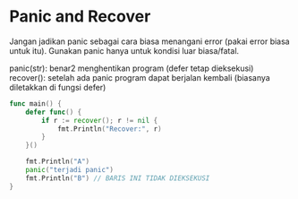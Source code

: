 # Panic and Recover

Jangan jadikan panic sebagai cara biasa menangani error (pakai error biasa untuk itu). Gunakan panic hanya untuk kondisi luar biasa/fatal.

panic(str): benar2 menghentikan program (defer tetap dieksekusi)
recover(): setelah ada panic program dapat berjalan kembali (biasanya diletakkan di fungsi defer)

```go
func main() {
    defer func() {
        if r := recover(); r != nil {
            fmt.Println("Recover:", r)
        }
    }()

    fmt.Println("A")
    panic("terjadi panic")
    fmt.Println("B") // BARIS INI TIDAK DIEKSEKUSI
}
```
